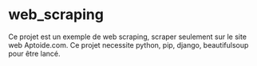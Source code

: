 # web_scraping
Ce projet est un exemple de web scraping, scraper seulement sur le site web Aptoide.com.
Ce projet necessite python, pip, django, beautifulsoup pour être lancé.
